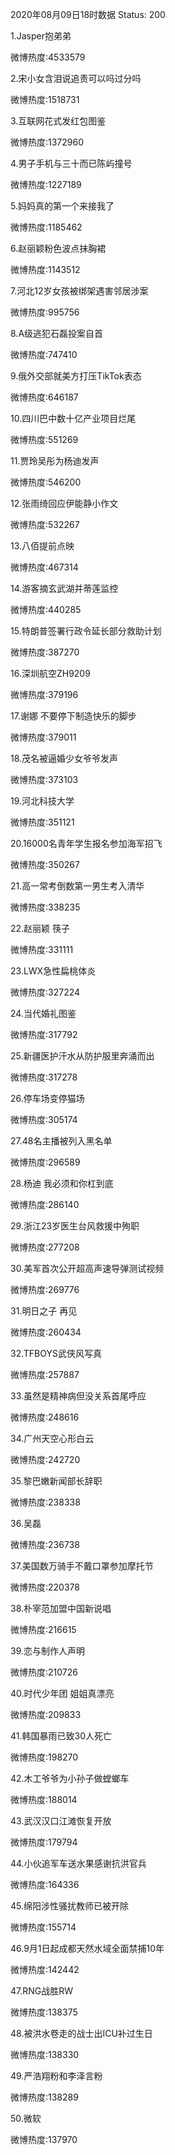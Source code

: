2020年08月09日18时数据
Status: 200

1.Jasper抱弟弟

微博热度:4533579

2.宋小女含泪说追责可以吗过分吗

微博热度:1518731

3.互联网花式发红包图鉴

微博热度:1372960

4.男子手机与三十而已陈屿撞号

微博热度:1227189

5.妈妈真的第一个来接我了

微博热度:1185462

6.赵丽颖粉色波点抹胸裙

微博热度:1143512

7.河北12岁女孩被绑架遇害邻居涉案

微博热度:995756

8.A级逃犯石磊投案自首

微博热度:747410

9.俄外交部就美方打压TikTok表态

微博热度:646187

10.四川巴中数十亿产业项目烂尾

微博热度:551269

11.贾玲吴彤为杨迪发声

微博热度:546200

12.张雨绮回应伊能静小作文

微博热度:532267

13.八佰提前点映

微博热度:467314

14.游客摘玄武湖并蒂莲监控

微博热度:440285

15.特朗普签署行政令延长部分救助计划

微博热度:387270

16.深圳航空ZH9209

微博热度:379196

17.谢娜 不要停下制造快乐的脚步

微博热度:379011

18.茂名被逼婚少女爷爷发声

微博热度:373103

19.河北科技大学

微博热度:351121

20.16000名青年学生报名参加海军招飞

微博热度:350267

21.高一常考倒数第一男生考入清华

微博热度:338235

22.赵丽颖 筷子

微博热度:331111

23.LWX急性扁桃体炎

微博热度:327224

24.当代婚礼图鉴

微博热度:317792

25.新疆医护汗水从防护服里奔涌而出

微博热度:317278

26.停车场变停猫场

微博热度:305174

27.48名主播被列入黑名单

微博热度:296589

28.杨迪 我必须和你杠到底

微博热度:286140

29.浙江23岁医生台风救援中殉职

微博热度:277208

30.美军首次公开超高声速导弹测试视频

微博热度:269776

31.明日之子 再见

微博热度:260434

32.TFBOYS武侠风写真

微博热度:257887

33.虽然是精神病但没关系首尾呼应

微博热度:248616

34.广州天空心形白云

微博热度:242720

35.黎巴嫩新闻部长辞职

微博热度:238338

36.吴磊

微博热度:236738

37.美国数万骑手不戴口罩参加摩托节

微博热度:220378

38.朴宰范加盟中国新说唱

微博热度:216615

39.恋与制作人声明

微博热度:210726

40.时代少年团 姐姐真漂亮

微博热度:209833

41.韩国暴雨已致30人死亡

微博热度:198270

42.木工爷爷为小孙子做螳螂车

微博热度:188014

43.武汉汉口江滩恢复开放

微博热度:179794

44.小伙追军车送水果感谢抗洪官兵

微博热度:164336

45.绵阳涉性骚扰教师已被开除

微博热度:155714

46.9月1日起成都天然水域全面禁捕10年

微博热度:142442

47.RNG战胜RW

微博热度:138375

48.被洪水卷走的战士出ICU补过生日

微博热度:138330

49.严浩翔粉和李泽言粉

微博热度:138289

50.微软

微博热度:137970

